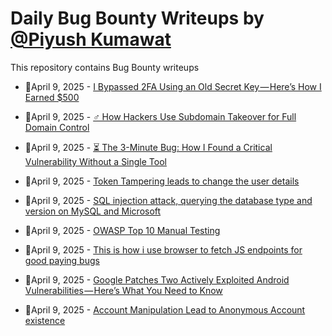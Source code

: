 # Daily Bug Bounty Writeups by [@Piyush Kumawat](https://twitter.com/piyush_supiy) 
This repository contains Bug Bounty writeups

<!-- BLOG-POST-LIST:START -->
 - 💯April 9, 2025 - [I Bypassed 2FA Using an Old Secret Key — Here’s How I Earned $500](https://medium.com/@whitehat29/i-bypassed-2fa-using-an-old-secret-key-heres-how-i-earned-500-cd92c9158f1a?source=rss------bug_bounty-5) 

 - 💯April 9, 2025 - [️‍♂️ How Hackers Use Subdomain Takeover for Full Domain Control](https://medium.com/@vipulsonule71/%EF%B8%8F-%EF%B8%8F-how-hackers-use-subdomain-takeover-for-full-domain-control-c620b100c928?source=rss------bug_bounty-5) 

 - 💯April 9, 2025 - [⏳ The 3-Minute Bug: How I Found a Critical Vulnerability Without a Single Tool](https://infosecwriteups.com/the-3-minute-bug-how-i-found-a-critical-vulnerability-without-a-single-tool-750a7b2913e8?source=rss------bug_bounty-5) 

 - 💯April 9, 2025 - [Token Tampering leads to change the user details](https://levi4.medium.com/token-tampering-leads-to-change-the-user-details-7bf8b5754bde?source=rss------bug_bounty-5) 

 - 💯April 9, 2025 - [SQL injection attack, querying the database type and version on MySQL and Microsoft](https://arayofhope7.medium.com/sql-injection-attack-querying-the-database-type-and-version-on-mysql-and-microsoft-85081e7eef71?source=rss------bug_bounty-5) 

 - 💯April 9, 2025 - [OWASP Top 10 Manual Testing](https://medium.com/@shamzen96/owasp-top-10-manual-testing-caf675448569?source=rss------bug_bounty-5) 

 - 💯April 9, 2025 - [This is how i use browser to fetch JS endpoints for good paying bugs](https://infosecwriteups.com/this-is-how-i-use-browser-to-fetch-js-endpoints-for-good-paying-bugs-6bd91563f7bf?source=rss------bug_bounty-5) 

 - 💯April 9, 2025 - [Google Patches Two Actively Exploited Android Vulnerabilities — Here’s What You Need to Know](https://medium.com/@Cyber-AppSec/google-patches-two-actively-exploited-android-vulnerabilities-heres-what-you-need-to-know-7350b60e5803?source=rss------bug_bounty-5) 

 - 💯April 9, 2025 - [Account Manipulation Lead to Anonymous Account existence](https://medium.com/@ziademad1923/account-manipulation-lead-to-anonymous-account-existence-211c1ff390a6?source=rss------bug_bounty-5) 
<!-- BLOG-POST-LIST:END -->
